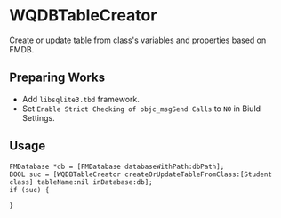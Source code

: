 # WQDBTableCreator
Create or update table from class's variables and properties based on FMDB.

## Preparing Works
* Add `libsqlite3.tbd` framework.
* Set `Enable Strict Checking of objc_msgSend Calls` to `NO` in Biuld Settings.

## Usage
```
FMDatabase *db = [FMDatabase databaseWithPath:dbPath];
BOOL suc = [WQDBTableCreator createOrUpdateTableFromClass:[Student class] tableName:nil inDatabase:db];
if (suc) {
    
}
```
